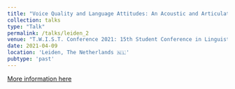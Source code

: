 ```yaml
---
title: "Voice Quality and Language Attitudes: An Acoustic and Articulatory Study"
collection: talks
type: "Talk"
permalink: /talks/leiden_2
venue: "T.W.I.S.T. Conference 2021: 15th Student Conference in Linguistics"
date: 2021-04-09
location: 'Leiden, The Netherlands 🇳🇱'
pubtype: 'past'
---
```


[More information here](https://conference.studieverenigingtwist.nl/2021/student-speakers)

